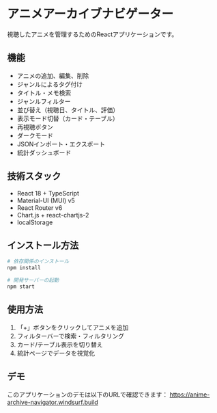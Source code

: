 # アニメアーカイブナビゲーター

視聴したアニメを管理するためのReactアプリケーションです。

## 機能

- アニメの追加、編集、削除
- ジャンルによるタグ付け
- タイトル・メモ検索
- ジャンルフィルター
- 並び替え（視聴日、タイトル、評価）
- 表示モード切替（カード・テーブル）
- 再視聴ボタン
- ダークモード
- JSONインポート・エクスポート
- 統計ダッシュボード

## 技術スタック

- React 18 + TypeScript
- Material-UI (MUI) v5
- React Router v6
- Chart.js + react-chartjs-2
- localStorage

## インストール方法

```bash
# 依存関係のインストール
npm install

# 開発サーバーの起動
npm start
```

## 使用方法

1. 「+」ボタンをクリックしてアニメを追加
2. フィルターバーで検索・フィルタリング
3. カード/テーブル表示を切り替え
4. 統計ページでデータを視覚化

## デモ

このアプリケーションのデモは以下のURLで確認できます：
https://anime-archive-navigator.windsurf.build
